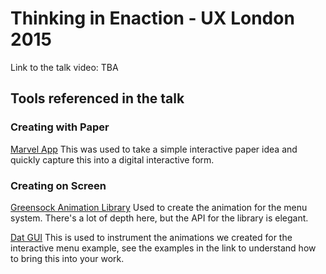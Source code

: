 # Thinking in Enaction - UX London 2015
Link to the talk video: TBA

## Tools referenced in the talk
### Creating with Paper
[Marvel App](https://marvelapp.com)
This was used to take a simple interactive paper idea and quickly capture this into a digital interactive form.

### Creating on Screen
[Greensock Animation Library](http://www.greensock.com)
Used to create the animation for the menu system. There's a lot of depth here, but the API for the library is elegant.

[Dat GUI](http://workshop.chromeexperiments.com/examples/gui/#1--Basic-Usage)
This is used to instrument the animations we created for the interactive menu example, see the examples in the link to understand how to bring this into your work.
